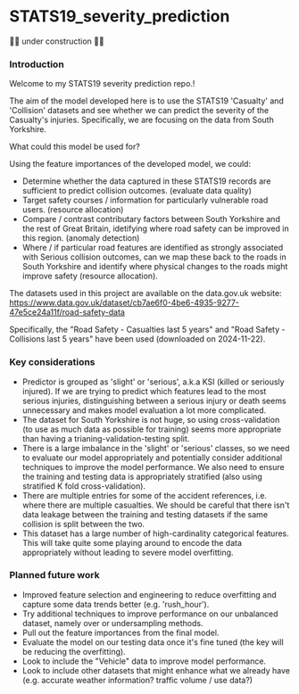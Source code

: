 # STATS19_severity_prediction

👷‍♀️ under construction 👷‍♀️

### Introduction

Welcome to my STATS19 severity prediction repo.!

The aim of the model developed here is to use the STATS19 'Casualty' and 'Collision' datasets and see whether we can predict the severity of the Casualty's injuries. Specifically, we are focusing on the data from South Yorkshire.

What could this model be used for?

Using the feature importances of the developed model, we could:

- Determine whether the data captured in these STATS19 records are sufficient to predict collision outcomes. (evaluate data quality)
- Target safety courses / information for particularly vulnerable road users. (resource allocation)
- Compare / contrast contributary factors between South Yorkshire and the rest of Great Britain, idetifying where road safety can be improved in this region. (anomaly detection)
- Where / if particular road features are identified as strongly associated with Serious collision outcomes, can we map these back to the roads in South Yorkshire and identify where physical changes to the roads might improve safety (resource allocation).

The datasets used in this project are available on the data.gov.uk website:
https://www.data.gov.uk/dataset/cb7ae6f0-4be6-4935-9277-47e5ce24a11f/road-safety-data

Specifically, the "Road Safety - Casualties last 5 years" and "Road Safety - Collisions last 5 years" have been used (downloaded on 2024-11-22).

### Key considerations

- Predictor is grouped as 'slight' or 'serious', a.k.a KSI (killed or seriously injured). If we are trying to predict which features lead to the most serious injuries, distinguishing between a serious injury or death seems unnecessary and makes model evaluation a lot more complicated.
- The dataset for South Yorkshire is not huge, so using cross-validation (to use as much data as possible for training) seems more appropriate than having a trianing-validation-testing split.
- There is a large imbalance in the 'slight' or 'serious' classes, so we need to evaluate our model appropriately and potentially consider additional techniques to improve the model performance. We also need to ensure the training and testing data is appropriately stratified (also using stratified K fold cross-validation).
- There are multiple entries for some of the accident references, i.e. where there are multiple casualties. We should be careful that there isn't data leakage between the training and testing datasets if the same collision is split between the two.
- This dataset has a large number of high-cardinality categorical features. This will take quite some playing around to encode the data appropriately without leading to severe model overfitting.

### Planned future work

- Improved feature selection and engineering to reduce overfitting and capture some data trends better (e.g. 'rush_hour').
- Try additional techniques to improve performance on our unbalanced dataset, namely over or undersampling methods.
- Pull out the feature importances from the final model.
- Evaluate the model on our testing data once it's fine tuned (the key will be reducing the overfitting).
- Look to include the "Vehicle" data to improve model performance.
- Look to include other datasets that might enhance what we already have (e.g. accurate weather information? traffic volume / use data?)
